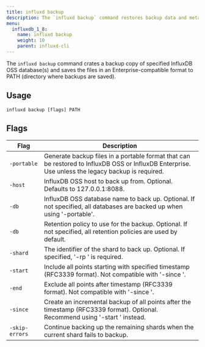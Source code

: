 ```yaml
---
title: influxd backup
description: The `influxd backup` command restores backup data and metadata from an InfluxDB backup directory.
menu:
  influxdb_1_8:
    name: influxd backup
    weight: 10
    parent: influxd-cli
---
```


The `influxd backup` command crates a backup copy of specified InfluxDB OSS database(s) and saves the files in an Enterprise-compatible format to PATH (directory where backups are saved).

## Usage

```
influxd backup [flags] PATH
```

## Flags

| Flag          | Description                                                                                                                                                   |
|---------------|---------------------------------------------------------------------------------------------------------------------------------------------------------------|
| `-portable`   | Generate backup files in a portable format that can be restored to InfluxDB OSS or InfluxDB Enterprise. Use unless the legacy backup is required. |
| `-host`       | InfluxDB OSS host to back up from. Optional. Defaults to 127.0.0.1:8088.                                                                                      |
| `-db`         | InfluxDB OSS database name to back up. Optional. If not specified, all databases are backed up when using '-portable'.                                        |
| `-db`         | Retention policy to use for the backup. Optional. If not specified, all retention policies are used by default.                                               |
| `-shard`      | The identifier of the shard to back up. Optional. If specified, '-rp ' is required.                                                                           |
| `-start`      | Include all points starting with specified timestamp (RFC3339 format). Not compatible with '-since '.                                                         |
| `-end`        | Exclude all points after timestamp (RFC3339 format). Not compatible with '-since '.                                                                           |
| `-since`      | Create an incremental backup of all points after the timestamp (RFC3339 format). Optional. Recommend using '-start ' instead.                                 |
| `-skip-errors` | Continue backing up the remaining shards when the current shard fails to backup.                                                             |
